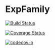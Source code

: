 # ExpFamily

[![Build Status](https://travis-ci.org/tlienart/ExpFamily.jl.svg?branch=master)](https://travis-ci.org/tlienart/ExpFamily.jl)

[![Coverage Status](https://coveralls.io/repos/tlienart/ExpFamily.jl/badge.svg?branch=master&service=github)](https://coveralls.io/github/tlienart/ExpFamily.jl?branch=master)

[![codecov.io](http://codecov.io/github/tlienart/ExpFamily.jl/coverage.svg?branch=master)](http://codecov.io/github/tlienart/ExpFamily.jl?branch=master)
